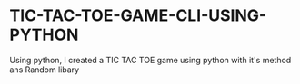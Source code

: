 # TIC-TAC-TOE-GAME-CLI-USING-PYTHON
Using python, I created a TIC TAC TOE game using python with it's method ans Random libary
